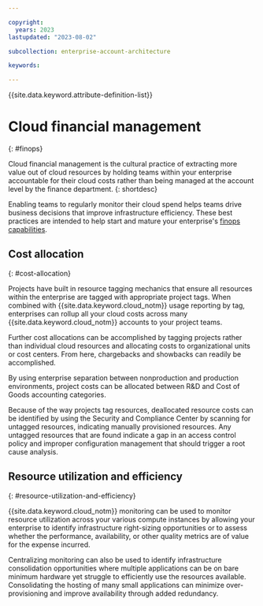 ```yaml
---

copyright:
  years: 2023
lastupdated: "2023-08-02"

subcollection: enterprise-account-architecture

keywords:

---
```


{{site.data.keyword.attribute-definition-list}}

# Cloud financial management
{: #finops}

Cloud financial management is the cultural practice of extracting more value out of cloud resources by holding teams within your enterprise accountable for their cloud costs rather than being managed at the account level by the finance department.
{: shortdesc}

Enabling teams to regularly monitor their cloud spend helps teams drive business decisions that improve infrastructure efficiency. These best practices are intended to help start and mature your enterprise's [finops capabilities](https://www.finops.org/framework/capabilities/).

## Cost allocation
{: #cost-allocation}

Projects have built in resource tagging mechanics that ensure all resources within the enterprise are tagged with appropriate project tags. When combined with {{site.data.keyword.cloud_notm}} usage reporting by tag, enterprises can rollup all your cloud costs across many {{site.data.keyword.cloud_notm}} accounts to your project teams.

Further cost allocations can be accomplished by tagging projects rather than individual cloud resources and allocating costs to organizational units or cost centers. From here, chargebacks and showbacks can readily be accomplished.

By using enterprise separation between nonproduction and production environments, project costs can be allocated between R&D and Cost of Goods accounting categories.

Because of the way projects tag resources, deallocated resource costs can be identified by using the Security and Compliance Center by scanning for untagged resources, indicating manually provisioned resources. Any untagged resources that are found indicate a gap in an access control policy and improper configuration management that should trigger a root cause analysis.

## Resource utilization and efficiency
{: #resource-utilization-and-efficiency}

{{site.data.keyword.cloud_notm}} monitoring can be used to monitor resource utilization across your various compute instances by allowing your enterprise to identify infrastructure right-sizing opportunities or to assess whether the performance, availability, or other quality metrics are of value for the expense incurred.

Centralizing monitoring can also be used to identify infrastructure consolidation opportunities where multiple applications can be on bare minimum hardware yet struggle to efficiently use the resources available. Consolidating the hosting of many small applications can minimize over-provisioning and improve availability through added redundancy.
